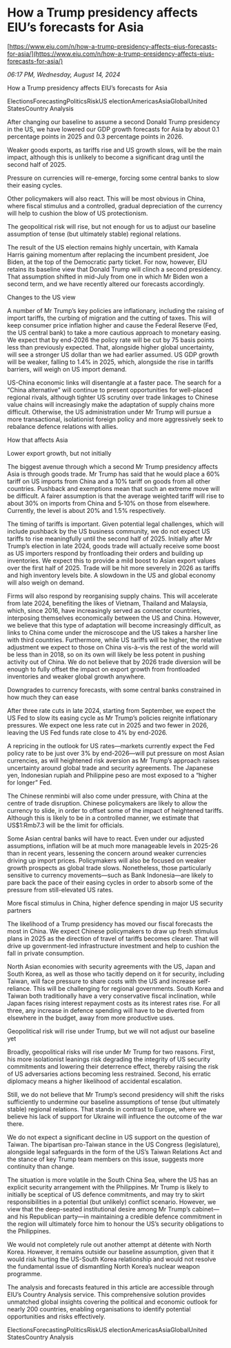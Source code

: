 # How a Trump presidency affects EIU’s forecasts for Asia

[https://www.eiu.com/n/how-a-trump-presidency-affects-eius-forecasts-for-asia/](https://www.eiu.com/n/how-a-trump-presidency-affects-eius-forecasts-for-asia/)

*06:17 PM, Wednesday, August 14, 2024*

How a Trump presidency affects EIU’s forecasts for Asia

ElectionsForecastingPoliticsRiskUS electionAmericasAsiaGlobalUnited StatesCountry Analysis

After changing our baseline to assume a second Donald Trump presidency in the US, we have lowered our GDP growth forecasts for Asia by about 0.1 percentage points in 2025 and 0.3 percentage points in 2026.

Weaker goods exports, as tariffs rise and US growth slows, will be the main impact, although this is unlikely to become a significant drag until the second half of 2025.

Pressure on currencies will re-emerge, forcing some central banks to slow their easing cycles.

Other policymakers will also react. This will be most obvious in China, where fiscal stimulus and a controlled, gradual depreciation of the currency will help to cushion the blow of US protectionism.

The geopolitical risk will rise, but not enough for us to adjust our baseline assumption of tense (but ultimately stable) regional relations.

The result of the US election remains highly uncertain, with Kamala Harris gaining momentum after replacing the incumbent president, Joe Biden, at the top of the Democratic party ticket. For now, however, EIU retains its baseline view that Donald Trump will clinch a second presidency. That assumption shifted in mid-July from one in which Mr Biden won a second term, and we have recently altered our forecasts accordingly.

Changes to the US view

A number of Mr Trump’s key policies are inflationary, including the raising of import tariffs, the curbing of migration and the cutting of taxes. This will keep consumer price inflation higher and cause the Federal Reserve (Fed, the US central bank) to take a more cautious approach to monetary easing. We expect that by end-2026 the policy rate will be cut by 75 basis points less than previously expected. That, alongside higher global uncertainty, will see a stronger US dollar than we had earlier assumed. US GDP growth will be weaker, falling to 1.4% in 2025, which, alongside the rise in tariffs barriers, will weigh on US import demand.

US-China economic links will disentangle at a faster pace. The search for a “China alternative” will continue to present opportunities for well-placed regional rivals, although tighter US scrutiny over trade linkages to Chinese value chains will increasingly make the adaptation of supply chains more difficult. Otherwise, the US administration under Mr Trump will pursue a more transactional, isolationist foreign policy and more aggressively seek to rebalance defence relations with allies.

How that affects Asia

Lower export growth, but not initially

The biggest avenue through which a second Mr Trump presidency affects Asia is through goods trade. Mr Trump has said that he would place a 60% tariff on US imports from China and a 10% tariff on goods from all other countries. Pushback and exemptions mean that such an extreme move will be difficult. A fairer assumption is that the average weighted tariff will rise to about 30% on imports from China and 5‑10% on those from elsewhere. Currently, the level is about 20% and 1.5% respectively.

The timing of tariffs is important. Given potential legal challenges, which will include pushback by the US business community, we do not expect US tariffs to rise meaningfully until the second half of 2025. Initially after Mr Trump’s election in late 2024, goods trade will actually receive some boost as US importers respond by frontloading their orders and building up inventories. We expect this to provide a mild boost to Asian export values over the first half of 2025. Trade will be hit more severely in 2026 as tariffs and high inventory levels bite. A slowdown in the US and global economy will also weigh on demand.

Firms will also respond by reorganising supply chains. This will accelerate from late 2024, benefiting the likes of Vietnam, Thailand and Malaysia, which, since 2016, have increasingly served as connector countries, interposing themselves economically between the US and China. However, we believe that this type of adaptation will become increasingly difficult, as links to China come under the microscope and the US takes a harsher line with third countries. Furthermore, while US tariffs will be higher, the relative adjustment we expect to those on China vis-à-vis the rest of the world will be less than in 2018, so on its own will likely be less potent in pushing activity out of China. We do not believe that by 2026 trade diversion will be enough to fully offset the impact on export growth from frontloaded inventories and weaker global growth anywhere.

Downgrades to currency forecasts, with some central banks constrained in how much they can ease

After three rate cuts in late 2024, starting from September, we expect the US Fed to slow its easing cycle as Mr Trump’s policies reignite inflationary pressures. We expect one less rate cut in 2025 and two fewer in 2026, leaving the US Fed funds rate close to 4% by end-2026.

A repricing in the outlook for US rates—markets currently expect the Fed policy rate to be just over 3% by end-2026—will put pressure on most Asian currencies, as will heightened risk aversion as Mr Trump’s approach raises uncertainty around global trade and security agreements. The Japanese yen, Indonesian rupiah and Philippine peso are most exposed to a “higher for longer” Fed.

The Chinese renminbi will also come under pressure, with China at the centre of trade disruption. Chinese policymakers are likely to allow the currency to slide, in order to offset some of the impact of heightened tariffs. Although this is likely to be in a controlled manner, we estimate that US$1:Rmb7.3 will be the limit for officials.

Some Asian central banks will have to react. Even under our adjusted assumptions, inflation will be at much more manageable levels in 2025-26 than in recent years, lessening the concern around weaker currencies driving up import prices. Policymakers will also be focused on weaker growth prospects as global trade slows. Nonetheless, those particularly sensitive to currency movements—such as Bank Indonesia—are likely to pare back the pace of their easing cycles in order to absorb some of the pressure from still-elevated US rates.

More fiscal stimulus in China, higher defence spending in major US security partners

The likelihood of a Trump presidency has moved our fiscal forecasts the most in China. We expect Chinese policymakers to draw up fresh stimulus plans in 2025 as the direction of travel of tariffs becomes clearer. That will drive up government-led infrastructure investment and help to cushion the fall in private consumption.

North Asian economies with security agreements with the US, Japan and South Korea, as well as those who tacitly depend on it for security, including Taiwan, will face pressure to share costs with the US and increase self-reliance. This will be challenging for regional governments. South Korea and Taiwan both traditionally have a very conservative fiscal inclination, while Japan faces rising interest repayment costs as its interest rates rise. For all three, any increase in defence spending will have to be diverted from elsewhere in the budget, away from more productive uses.

Geopolitical risk will rise under Trump, but we will not adjust our baseline yet

Broadly, geopolitical risks will rise under Mr Trump for two reasons. First, his more isolationist leanings risk degrading the integrity of US security commitments and lowering their deterrence effect, thereby raising the risk of US adversaries actions becoming less restrained. Second, his erratic diplomacy means a higher likelihood of accidental escalation.

Still, we do not believe that Mr Trump’s second presidency will shift the risks sufficiently to undermine our baseline assumptions of tense (but ultimately stable) regional relations. That stands in contrast to Europe, where we believe his lack of support for Ukraine will influence the outcome of the war there.

We do not expect a significant decline in US support on the question of Taiwan. The bipartisan pro-Taiwan stance in the US Congress (legislature), alongside legal safeguards in the form of the US’s Taiwan Relations Act and the stance of key Trump team members on this issue, suggests more continuity than change.

The situation is more volatile in the South China Sea, where the US has an explicit security arrangement with the Philippines. Mr Trump is likely to initially be sceptical of US defence commitments, and may try to skirt responsibilities in a potential (but unlikely) conflict scenario. However, we view that the deep-seated institutional desire among Mr Trump’s cabinet—and his Republican party—in maintaining a credible defence commitment in the region will ultimately force him to honour the US’s security obligations to the Philippines.

We would not completely rule out another attempt at détente with North Korea. However, it remains outside our baseline assumption, given that it would risk hurting the US-South Korea relationship and would not resolve the fundamental issue of dismantling North Korea’s nuclear weapon programme.

The analysis and forecasts featured in this article are accessible through EIU’s Country Analysis service. This comprehensive solution provides unmatched global insights covering the political and economic outlook for nearly 200 countries, enabling organisations to identify potential opportunities and risks effectively.

ElectionsForecastingPoliticsRiskUS electionAmericasAsiaGlobalUnited StatesCountry Analysis

